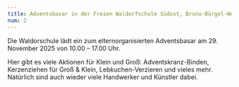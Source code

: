 ```yaml
---
title: Adventsbasar in der Freien Waldorfschule Südost, Bruno-Bürgel-Weg 9 12439 Berlin am 29.11.2025 10:00 - 17:00 Uhr
num: 2
---
```


Die Waldorschule lädt ein zum elternorganisierten Adventsbasar am 29. November 2025 von 10.00 – 17.00 Uhr.

Hier gibt es viele Aktionen für Klein und Groß: Adventskranz-Binden, Kerzenziehen für Groß & Klein, Lebkuchen-Verzieren und vieles mehr. Natürlich sind auch wieder viele Handwerker und Künstler dabei.

